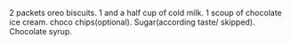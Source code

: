 2 packets oreo biscuits.
1 and a half cup of cold milk.
1 scoup of chocolate ice cream.
choco chips(optional).
Sugar(according taste/ skipped).
Chocolate syrup.